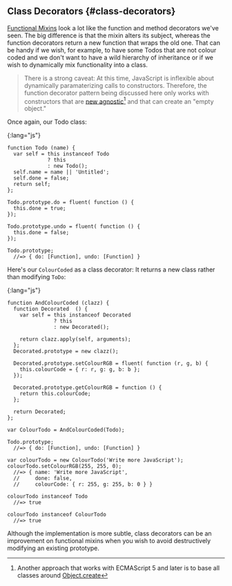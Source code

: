 ## Class Decorators {#class-decorators}

[Functional Mixins](#functional-mixins) look a lot like the function and method decorators we've seen. The big difference is that the mixin alters its subject, whereas the function decorators return a new function that wraps the old one. That can be handy if we wish, for example, to have some Todos that are not colour coded and we don't want to have a wild hierarchy of inheritance or if we wish to dynamically mix functionality into a class.

> There is a strong caveat: At this time, JavaScript is inflexible about dynamically paramaterizing calls to constructors. Therefore,
the function decorator pattern being discussed here only works with constructors that are [new agnostic](#new-agnostic)[^create] and that can
create an "empty object."

[^create]: Another approach that works with ECMAScript 5 and later is to base all classes around [Object.create](https://developer.mozilla.org/en-US/docs/JavaScript/Reference/Global_Objects/Object/create)

Once again, our Todo class:

{:lang="js"}
~~~~~~~~
function Todo (name) {
  var self = this instanceof Todo
             ? this
             : new Todo();
  self.name = name || 'Untitled';
  self.done = false;
  return self;
};

Todo.prototype.do = fluent( function () {
  this.done = true;
});

Todo.prototype.undo = fluent( function () {
  this.done = false;
});

Todo.prototype;
  //=> { do: [Function], undo: [Function] }
~~~~~~~~

Here's our `ColourCoded` as a class decorator: It returns a new class rather than modifying `ToDo`:

{:lang="js"}
~~~~~~~~
function AndColourCoded (clazz) {
  function Decorated  () {
    var self = this instanceof Decorated
               ? this
               : new Decorated();

    return clazz.apply(self, arguments);
  };
  Decorated.prototype = new clazz();

  Decorated.prototype.setColourRGB = fluent( function (r, g, b) {
    this.colourCode = { r: r, g: g, b: b };
  });

  Decorated.prototype.getColourRGB = function () {
    return this.colourCode;
  };

  return Decorated;
};

var ColourTodo = AndColourCoded(Todo);

Todo.prototype;
  //=> { do: [Function], undo: [Function] }

var colourTodo = new ColourTodo('Write more JavaScript');
colourTodo.setColourRGB(255, 255, 0);
  //=> { name: 'Write more JavaScript',
  //     done: false,
  //     colourCode: { r: 255, g: 255, b: 0 } }

colourTodo instanceof Todo
  //=> true

colourTodo instanceof ColourTodo
  //=> true
~~~~~~~~

Although the implementation is more subtle, class decorators can be an improvement on functional mixins when you wish to avoid destructively modifying an existing prototype.
